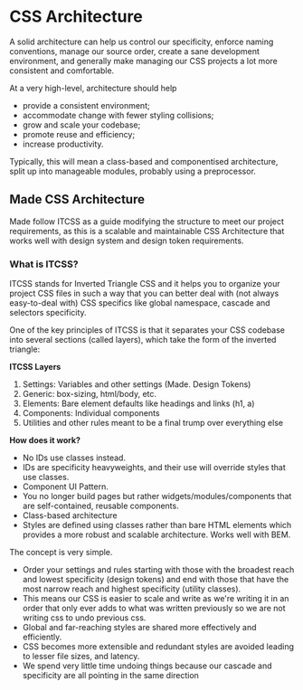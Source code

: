 # CSS Architecture

A solid architecture can help us control our specificity, enforce naming conventions, manage our source order, create a sane development environment, and generally make managing our CSS projects a lot more consistent and comfortable.

At a very high-level, architecture should help

* provide a consistent environment;
* accommodate change with fewer styling collisions;
* grow and scale your codebase;
* promote reuse and efficiency;
* increase productivity.

Typically, this will mean a class-based and componentised architecture, split up into manageable modules, probably using a preprocessor.

## Made CSS Architecture
Made follow ITCSS as a guide modifying the structure to meet our project requirements, as this is a scalable and maintainable CSS Architecture that works well with design system and design token requirements. 

### What is ITCSS?
ITCSS stands for Inverted Triangle CSS and it helps you to organize your project CSS files in such a way that you can better deal with (not always easy-to-deal with) CSS specifics like global namespace, cascade and selectors specificity.

One of the key principles of ITCSS is that it separates your CSS codebase into several sections (called layers), which take the form of the inverted triangle:

**ITCSS Layers**  

1. Settings: Variables and other settings (Made. Design Tokens)
2. Generic: box-sizing, html/body, etc. 
3. Elements: Bare element defaults like headings and links (h1, a)
4. Components: Individual components
5. Utilities and other rules meant to be a final trump over everything else

**How does it work?** 

* No IDs use classes instead.
* IDs are specificity heavyweights, and their use will override styles that use classes.
* Component UI Pattern.
* You no longer build pages but rather widgets/modules/components that are self-contained, reusable components.
* Class-based architecture
* Styles are defined using classes rather than bare HTML elements which provides a more robust and scalable architecture. Works well with BEM.


The concept is very simple.

* Order your settings and rules starting with those with the broadest reach and lowest specificity (design tokens) and end with those that have the most narrow reach and highest specificity (utility classes).
* This means our CSS is easier to scale and write as we're writing it in an order that only ever adds to what was written previously so we are not writing css to undo previous css. 
* Global and far-reaching styles are shared more effectively and efficiently.
* CSS becomes more extensible and redundant styles are avoided leading to lesser file sizes, and latency.
*  We spend very little time undoing things because our cascade and specificity are all pointing in the same direction 
